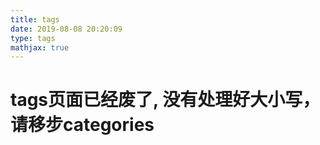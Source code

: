 ```yaml
---
title: tags
date: 2019-08-08 20:20:09
type: tags
mathjax: true
---
```


# tags页面已经废了, 没有处理好大小写，请移步categories
